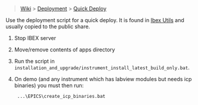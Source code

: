 > [Wiki](Home) > [Deployment](Deployment) > [Quick Deploy](Quick-Deploy)

Use the deployment script for a quick deploy. It is found in [Ibex Utils](https://github.com/ISISComputingGroup/ibex_utils) and usually copied to the public share.

1. Stop IBEX server
1. Move/remove contents of apps directory
1. Run the script in `installation_and_upgrade/instrument_install_latest_build_only.bat`.
1. On demo (and any instrument which has labview modules but needs icp binaries) you must then run:

   ```
    ...\EPICS\create_icp_binaries.bat
   ```
